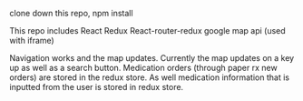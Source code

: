clone down this repo,
npm install

This repo includes
React
Redux
React-router-redux
google map api (used with iframe)

Navigation works and the map updates. Currently the map updates on a key up as well as a search button. Medication orders (through paper rx new orders) are stored in the redux store.
As well medication information that is inputted from the user is stored in redux store.
